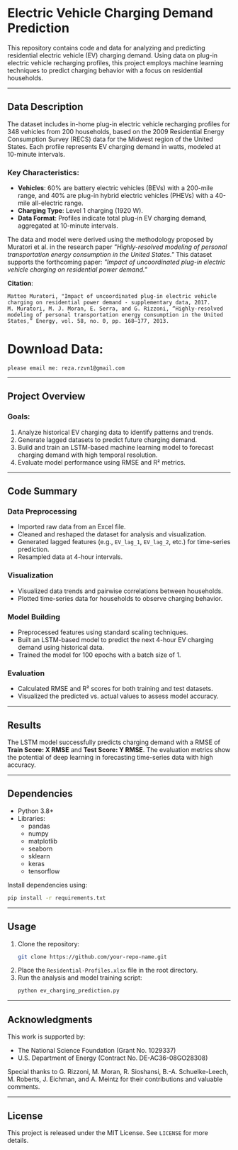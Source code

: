 
# Electric Vehicle Charging Demand Prediction

This repository contains code and data for analyzing and predicting residential electric vehicle (EV) charging demand. Using data on plug-in electric vehicle recharging profiles, this project employs machine learning techniques to predict charging behavior with a focus on residential households.

---

## Data Description

The dataset includes in-home plug-in electric vehicle recharging profiles for 348 vehicles from 200 households, based on the 2009 Residential Energy Consumption Survey (RECS) data for the Midwest region of the United States. Each profile represents EV charging demand in watts, modeled at 10-minute intervals. 

### Key Characteristics:
- **Vehicles**: 60% are battery electric vehicles (BEVs) with a 200-mile range, and 40% are plug-in hybrid electric vehicles (PHEVs) with a 40-mile all-electric range.
- **Charging Type**: Level 1 charging (1920 W).
- **Data Format**: Profiles indicate total plug-in EV charging demand, aggregated at 10-minute intervals.

The data and model were derived using the methodology proposed by Muratori et al. in the research paper _"Highly-resolved modeling of personal transportation energy consumption in the United States."_ This dataset supports the forthcoming paper: _"Impact of uncoordinated plug-in electric vehicle charging on residential power demand."_ 

**Citation**:
```
Matteo Muratori, "Impact of uncoordinated plug-in electric vehicle charging on residential power demand - supplementary data, 2017. 
M. Muratori, M. J. Moran, E. Serra, and G. Rizzoni, “Highly-resolved modeling of personal transportation energy consumption in the United States,” Energy, vol. 58, no. 0, pp. 168–177, 2013.
```
# Download Data:
```
please email me: reza.rzvn1@gmail.com
```
---

## Project Overview

### Goals:
1. Analyze historical EV charging data to identify patterns and trends.
2. Generate lagged datasets to predict future charging demand.
3. Build and train an LSTM-based machine learning model to forecast charging demand with high temporal resolution.
4. Evaluate model performance using RMSE and R² metrics.

---

## Code Summary

### Data Preprocessing
- Imported raw data from an Excel file.
- Cleaned and reshaped the dataset for analysis and visualization.
- Generated lagged features (e.g., `EV_lag_1`, `EV_lag_2`, etc.) for time-series prediction.
- Resampled data at 4-hour intervals.

### Visualization
- Visualized data trends and pairwise correlations between households.
- Plotted time-series data for households to observe charging behavior.

### Model Building
- Preprocessed features using standard scaling techniques.
- Built an LSTM-based model to predict the next 4-hour EV charging demand using historical data.
- Trained the model for 100 epochs with a batch size of 1.

### Evaluation
- Calculated RMSE and R² scores for both training and test datasets.
- Visualized the predicted vs. actual values to assess model accuracy.

---

## Results

The LSTM model successfully predicts charging demand with a RMSE of **Train Score: X RMSE** and **Test Score: Y RMSE**. The evaluation metrics show the potential of deep learning in forecasting time-series data with high accuracy.

---

## Dependencies

- Python 3.8+
- Libraries:
  - pandas
  - numpy
  - matplotlib
  - seaborn
  - sklearn
  - keras
  - tensorflow

Install dependencies using:
```bash
pip install -r requirements.txt
```

---

## Usage

1. Clone the repository:
   ```bash
   git clone https://github.com/your-repo-name.git
   ```
2. Place the `Residential-Profiles.xlsx` file in the root directory.
3. Run the analysis and model training script:
   ```bash
   python ev_charging_prediction.py
   ```

---

## Acknowledgments

This work is supported by:
- The National Science Foundation (Grant No. 1029337)
- U.S. Department of Energy (Contract No. DE-AC36-08GO28308)

Special thanks to G. Rizzoni, M. Moran, R. Sioshansi, B.-A. Schuelke-Leech, M. Roberts, J. Eichman, and A. Meintz for their contributions and valuable comments.

---

## License

This project is released under the MIT License. See `LICENSE` for more details.
